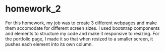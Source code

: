 # homework_2

For this homework, my job was to create 3 different webpages and make them accomodate for different screen sizes. I used bootstrap components and elements to structure my code and make it responsive to resizing. For the portfolio page, I made it so that when resized to a smaller screen, it pushes each element into its own column.